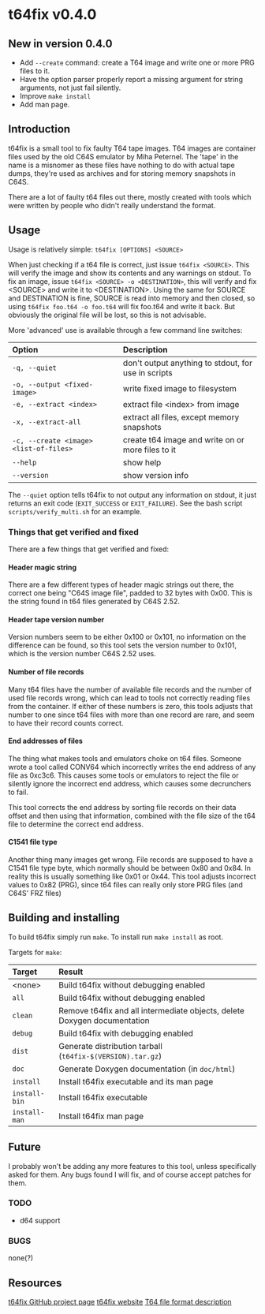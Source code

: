 # t64fix v0.4.0

## New in version 0.4.0

- Add `--create` command: create a T64 image and write one or more PRG files to it.
- Have the option parser properly report a missing argument for string arguments,
  not just fail silently.
- Improve `make install`
- Add man page.


## Introduction

t64fix is a small tool to fix faulty T64 tape images. T64 images are container
files used by the old C64S emulator by Miha Peternel. The 'tape' in the name is
a misnomer as these files have nothing to do with actual tape dumps, they're
used as archives and for storing memory snapshots in C64S.

There are a lot of faulty t64 files out there, mostly created with tools which
were written by people who didn't really understand the format.


## Usage

Usage is relatively simple: `t64fix [OPTIONS] <SOURCE>`

When just checking if a t64 file is correct, just issue `t64fix <SOURCE>`. This
will verify the image and show its contents and any warnings on stdout. To fix
an image, issue `t64fix <SOURCE> -o <DESTINATION>`, this will verify and fix
\<SOURCE\> and write it to \<DESTINATION\>. Using the same for SOURCE and
DESTINATION is fine, SOURCE is read into memory and then closed, so using
`t64fix foo.t64 -o foo.t64` will fix foo.t64 and write it back. But obviously
the original file will be lost, so this is not advisable.


More 'advanced' use is available through a few command line switches:

| Option                                    | Description                                         |
|:----------------------------------------- |:----------------------------------------------------|
| `-q, --quiet`                             | don't output anything to stdout, for use in scripts |
| `-o, --output <fixed-image>`              | write fixed image to filesystem                     |
| `-e, --extract <index>`                   | extract file \<index\> from image                   |
| `-x, --extract-all`                       | extract all files, except memory snapshots          |
| `-c, --create <image> <list-of-files>`    | create t64 image and write on or more files to it   |
| `--help`                                  | show help                                           |
| `--version`                               | show version info                                   |


The `--quiet` option tells t64fix to not output any information on stdout, it
just returns an exit code (`EXIT_SUCCESS` or `EXIT_FAILURE`). See the bash
script `scripts/verify_multi.sh` for an example.



### Things that get verified and fixed

There are a few things that get verified and fixed:

#### Header magic string

There are a few different types of header magic strings out there, the correct
one being "C64S image file", padded to 32 bytes with 0x00. This is the string
found in t64 files generated by C64S 2.52.

#### Header tape version number

Version numbers seem to be either 0x100 or 0x101, no information on the
difference can be found, so this tool sets the version number to 0x101, which
is the version number C64S 2.52 uses.

#### Number of file records

Many t64 files have the number of available file records and the number of
used file records wrong, which can lead to tools not correctly reading files
from the container. If either of these numbers is zero, this tools adjusts that
number to one since t64 files with more than one record are rare, and seem to
have their record counts correct.

#### End addresses of files

The thing what makes tools and emulators choke on t64 files. Someone wrote a tool
called CONV64 which incorrectly writes the end address of any file as 0xc3c6.
This causes some tools or emulators to reject the file or silently ignore the
incorrect end address, which causes some decrunchers to fail.

This tool corrects the end address by sorting file records on their data offset
and then using that information, combined with the file size of the t64 file
to determine the correct end address.

#### C1541 file type

Another thing many images get wrong. File records are supposed to have a C1541
file type byte, which normally should be between 0x80 and 0x84. In reality this
is usually something like 0x01 or 0x44. This tool adjusts incorrect values to
0x82 (PRG), since t64 files can really only store PRG files (and C64S' FRZ files)


## Building and installing

To build t64fix simply run `make`. To install run `make install` as root.

Targets for `make`:

| Target          | Result
|:--------------- |:------------------------------------------------------------------------- |
| \<none\>        | Build t64fix without debugging enabled                                    |
| `all`           | Build t64fix without debugging enabled                                    |
| `clean`         | Remove t64fix and all intermediate objects, delete Doxygen documentation  |
| `debug`         | Build t64fix with debugging enabled                                       |
| `dist`          | Generate distribution tarball (`t64fix-$(VERSION).tar.gz`)                |
| `doc`           | Generate Doxygen documentation (in `doc/html`)                            |
| `install`       | Install t64fix executable and its man page                                |
| `install-bin`   | Install t64fix executable                                                 |
| `install-man`   | Install t64fix man page                                                   |



## Future

I probably won't be adding any more features to this tool, unless specifically
asked for them. Any bugs found I will fix, and of course accept patches for
them.

### TODO

- d64 support


### BUGS

none(?)


## Resources

[t64fix GitHub project page](https://github.com/Compyx/t64fix/)
[t64fix website](https://compyx.github.io/t64fix/)
[T64 file format description](http://unusedino.de/ec64/technical/formats/t64.html)
